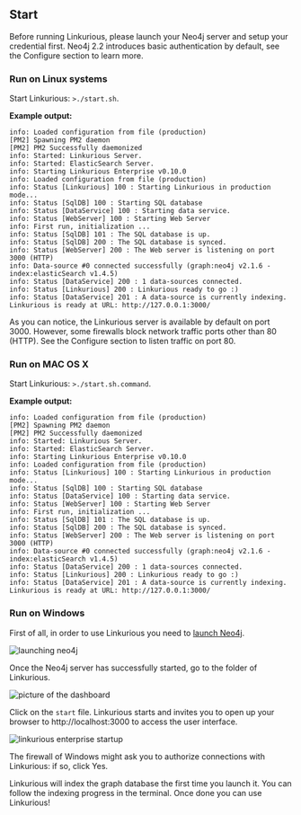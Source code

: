 ## Start

Before running Linkurious, please launch your Neo4j server and setup your credential first. Neo4j 2.2 introduces basic authentication by default, see the Configure section to learn more.

### Run on Linux systems

Start Linkurious: `>./start.sh`. 

**Example output:**
```Text
info: Loaded configuration from file (production)
[PM2] Spawning PM2 daemon
[PM2] PM2 Successfully daemonized
info: Started: Linkurious Server.
info: Started: ElasticSearch Server.
info: Starting Linkurious Enterprise v0.10.0
info: Loaded configuration from file (production)
info: Status [Linkurious] 100 : Starting Linkurious in production mode... 
info: Status [SqlDB] 100 : Starting SQL database 
info: Status [DataService] 100 : Starting data service. 
info: Status [WebServer] 100 : Starting Web Server
info: First run, initialization ...
info: Status [SqlDB] 101 : The SQL database is up.
info: Status [SqlDB] 200 : The SQL database is synced.
info: Status [WebServer] 200 : The Web server is listening on port 3000 (HTTP)
info: Data-source #0 connected successfully (graph:neo4j v2.1.6 - index:elasticSearch v1.4.5)
info: Status [DataService] 200 : 1 data-sources connected. 
info: Status [Linkurious] 200 : Linkurious ready to go :) 
info: Status [DataService] 201 : A data-source is currently indexing.
Linkurious is ready at URL: http://127.0.0.1:3000/
```

As you can notice, the Linkurious server is available by default on port 3000. However, some firewalls block network traffic ports other than 80 (HTTP). See the Configure section to listen traffic on port 80.


### Run on MAC OS X


Start Linkurious: `>./start.sh.command`. 

**Example output:** 
```Text
info: Loaded configuration from file (production)
[PM2] Spawning PM2 daemon
[PM2] PM2 Successfully daemonized
info: Started: Linkurious Server.
info: Started: ElasticSearch Server.
info: Starting Linkurious Enterprise v0.10.0
info: Loaded configuration from file (production)
info: Status [Linkurious] 100 : Starting Linkurious in production mode... 
info: Status [SqlDB] 100 : Starting SQL database 
info: Status [DataService] 100 : Starting data service. 
info: Status [WebServer] 100 : Starting Web Server
info: First run, initialization ...
info: Status [SqlDB] 101 : The SQL database is up.
info: Status [SqlDB] 200 : The SQL database is synced.
info: Status [WebServer] 200 : The Web server is listening on port 3000 (HTTP)
info: Data-source #0 connected successfully (graph:neo4j v2.1.6 - index:elasticSearch v1.4.5)
info: Status [DataService] 200 : 1 data-sources connected. 
info: Status [Linkurious] 200 : Linkurious ready to go :) 
info: Status [DataService] 201 : A data-source is currently indexing.
Linkurious is ready at URL: http://127.0.0.1:3000/
```


### Run on Windows

First of all, in order to use Linkurious you need to [launch Neo4j](http://neo4j.com/download/).

![launching neo4j](https://dl.dropboxusercontent.com/s/6sm5ja9ubvw5xhk/14.png?dl=0)

Once the Neo4j server has successfully started, go to the folder of Linkurious.

![picture of the dashboard](https://dl.dropboxusercontent.com/s/ml00vswfi4ggipt/13.png?dl=0)

Click on the ```start``` file. Linkurious starts and invites you to open up your browser to http://localhost:3000 to access the user interface.

![linkurious enterprise startup](https://dl.dropboxusercontent.com/s/adrxil2q8ysfry5/16.png?dl=0)

<div class="alert alert-warning">
    <i class="octicon octicon-stop"></i> The firewall of Windows might ask you to authorize connections with Linkurious: if so, click Yes.
</div>

Linkurious will index the graph database the first time you launch it. You can follow the indexing progress in the terminal. Once done you can use Linkurious!


